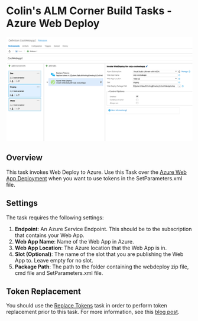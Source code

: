 # Colin's ALM Corner Build Tasks - Azure Web Deploy

![Azure Web Deploy Task](../../images/ss_AzureWebDeploy.png)

## Overview
This task invokes Web Deploy to Azure. Use this Task over the [Azure Web App Deployment](http://go.microsoft.com/fwlink/?LinkID=613750)
when you want to use tokens in the SetParameters.xml file.

## Settings
The task requires the following settings:

1. **Endpoint**: An Azure Service Endpoint. This should be to the subscription that contains your Web App.
2. **Web App Name**: Name of the Web App in Azure.
3. **Web App Location**: The Azure location that the Web App is in.
4. **Slot (Optional)**: The name of the slot that you are publishing the Web App to. Leave empty for no slot.
5. **Package Path**: The path to the folder containing the webdeploy zip file, cmd file and SetParameters.xml file.

## Token Replacement
You should use the [Replace Tokens](..\ReplaceTokens\README.md) task in order to perform token replacement prior to this task. For more information,
see this [blog post](http://colinsalmcorner.com/post/webdeploy-configs-and-web-release-management).